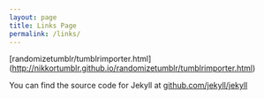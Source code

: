 ```yaml
---
layout: page
title: Links Page
permalink: /links/
---
```


[randomizetumblr/tumblrimporter.html] (http://nikkortumblr.github.io/randomizetumblr/tumblrimporter.html)

You can find the source code for Jekyll at [github.com/jekyll/jekyll](https://github.com/jekyll/jekyll)

